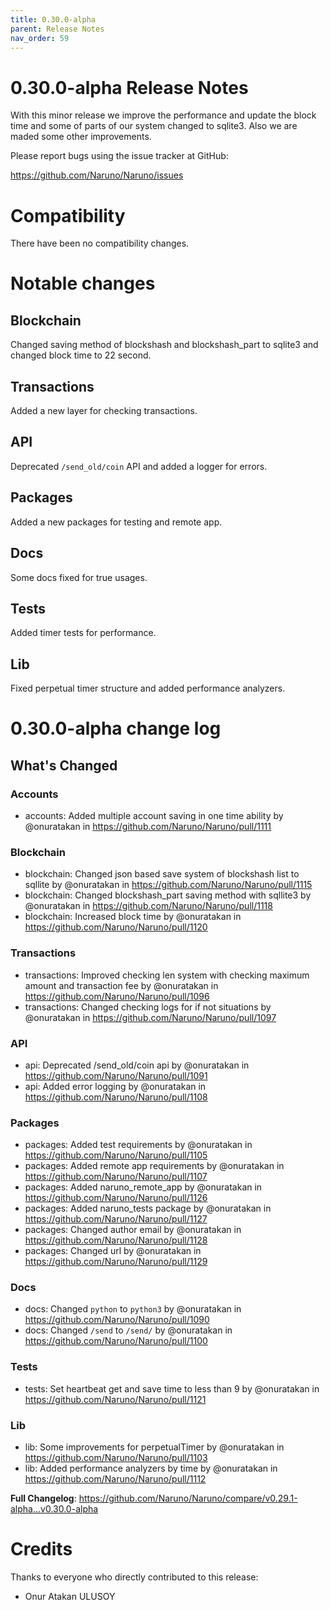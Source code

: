 ```yaml
---
title: 0.30.0-alpha
parent: Release Notes
nav_order: 59
---
```


# 0.30.0-alpha Release Notes

With this minor release we improve the performance and update the block time and some of parts of our system changed to sqlite3. Also we are maded some other improvements.

Please report bugs using the issue tracker at GitHub:

<https://github.com/Naruno/Naruno/issues>

# Compatibility

There have been no compatibility changes.

# Notable changes

## Blockchain
Changed saving method of blockshash and blockshash_part to sqlite3 and changed block time to 22 second.

## Transactions
Added a new layer for checking transactions.

## API
Deprecated `/send_old/coin` API and added a logger for errors.

## Packages
Added a new packages for testing and remote app.

## Docs
Some docs fixed for true usages.

## Tests
Added timer tests for performance.

## Lib
Fixed perpetual timer structure and added performance analyzers.


# 0.30.0-alpha change log

<!-- Release notes generated using configuration in .github/release.yml at master -->

## What's Changed
### Accounts
* accounts: Added multiple account saving in one time ability by @onuratakan in https://github.com/Naruno/Naruno/pull/1111
### Blockchain
* blockchain: Changed json based save system of blockshash list to sqllite by @onuratakan in https://github.com/Naruno/Naruno/pull/1115
* blockchain: Changed blockshash_part saving method with sqllite3 by @onuratakan in https://github.com/Naruno/Naruno/pull/1118
* blockchain: Increased block time by @onuratakan in https://github.com/Naruno/Naruno/pull/1120
### Transactions
* transactions: Improved checking len system with checking maximum amount and transaction fee by @onuratakan in https://github.com/Naruno/Naruno/pull/1096
* transactions: Changed checking logs for if not situations by @onuratakan in https://github.com/Naruno/Naruno/pull/1097
### API
* api: Deprecated /send_old/coin api by @onuratakan in https://github.com/Naruno/Naruno/pull/1091
* api: Added error logging by @onuratakan in https://github.com/Naruno/Naruno/pull/1108
### Packages
* packages: Added test requirements  by @onuratakan in https://github.com/Naruno/Naruno/pull/1105
* packages: Added remote app requirements by @onuratakan in https://github.com/Naruno/Naruno/pull/1107
* packages: Added naruno_remote_app by @onuratakan in https://github.com/Naruno/Naruno/pull/1126
* packages: Added naruno_tests package by @onuratakan in https://github.com/Naruno/Naruno/pull/1127
* packages: Changed author email by @onuratakan in https://github.com/Naruno/Naruno/pull/1128
* packages: Changed url by @onuratakan in https://github.com/Naruno/Naruno/pull/1129
### Docs
* docs: Changed `python` to `python3` by @onuratakan in https://github.com/Naruno/Naruno/pull/1090
* docs: Changed `/send` to `/send/` by @onuratakan in https://github.com/Naruno/Naruno/pull/1100
### Tests
* tests: Set heartbeat get and save time to less than 9 by @onuratakan in https://github.com/Naruno/Naruno/pull/1121
### Lib
* lib: Some improvements for perpetualTimer by @onuratakan in https://github.com/Naruno/Naruno/pull/1103
* lib: Added performance analyzers by time by @onuratakan in https://github.com/Naruno/Naruno/pull/1112



**Full Changelog**: https://github.com/Naruno/Naruno/compare/v0.29.1-alpha...v0.30.0-alpha


# Credits

Thanks to everyone who directly contributed to this release:

- Onur Atakan ULUSOY
